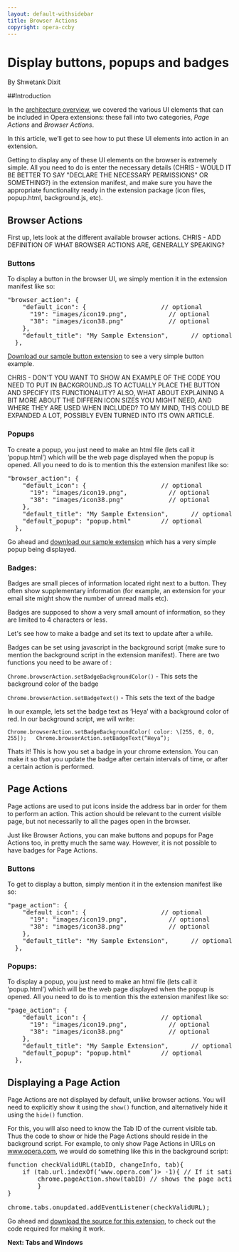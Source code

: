 ```yaml
---
layout: default-withsidebar
title: Browser Actions
copyright: opera-ccby
---
```


# Display buttons, popups and badges
By Shwetank Dixit

##Introduction

In the [architecture overview](#), we covered the various UI elements that can be included in Opera extensions: these fall into two categories, *Page Actions* and *Browser Actions*.

In this article, we’ll get to see how to put these UI elements into action in an extension. 

Getting to display any of these UI elements on the browser is extremely simple. All you need to do is enter the necessary details (CHRIS - WOULD IT BE BETTER TO SAY "DECLARE THE NECESSARY PERMISSIONS" OR SOMETHING?) in the extension manifest, and make sure you have the appropriate functionality ready in the extension package (icon files, popup.html, background.js, etc).

## Browser Actions
First up, lets look at the different available browser actions. CHRIS - ADD DEFINITION OF WHAT BROWSER ACTIONS ARE, GENERALLY SPEAKING?

### Buttons

To display a button in the browser UI, we simply mention it in the extension manifest like so:

<pre class="prettyprint">
"browser_action": {
    "default_icon": {                    // optional
      "19": "images/icon19.png",           // optional
      "38": "images/icon38.png"            // optional
    },
    "default_title": "My Sample Extension",      // optional; shown in tooltip
  },
</pre>

[Download our sample button extension](#) to see a very simple button example.

CHRIS - DON'T YOU WANT TO SHOW AN EXAMPLE OF THE CODE YOU NEED TO PUT IN BACKGROUND.JS TO ACTUALLY PLACE THE BUTTON AND SPECIFY ITS FUNCTIONALITY? ALSO, WHAT ABOUT EXPLAINING A BIT MORE ABOUT THE DIFFERN ICON SIZES YOU MIGHT NEED, AND WHERE THEY ARE USED WHEN INCLUDED? TO MY MIND, THIS COULD BE EXPANDED A LOT, POSSIBLY EVEN TURNED INTO ITS OWN ARTICLE.

### Popups

To create a popup, you just need to make an html file (lets call it ‘popup.html’) which will be the web page displayed when the popup is opened. All you need to do is to mention this the extension manifest like so: 

<pre class="prettyprint">
"browser_action": {
    "default_icon": {                    // optional
      "19": "images/icon19.png",           // optional
      "38": "images/icon38.png"            // optional
    },
    "default_title": "My Sample Extension",      // optional; shown in tooltip
    "default_popup": "popup.html"        // optional
  },
</pre>

Go ahead and [download our sample extension](#) which has a very simple popup being displayed.

### Badges:

Badges are small pieces of information located right next to a button. They often show supplementary information (for example, an extension for your email site might show the number of unread mails etc). 

Badges are supposed to show a very small amount of information, so they are limited to 4 characters or less. 

Let's see how to make a badge and set its text to update after a while.

Badges can be set using javascript in the background script (make sure to mention the background script in the extension manifest). There are two functions you need to be aware of :

`Chrome.browserAction.setBadgeBackgroundColor()` - This sets the background color of the badge

`Chrome.browserAction.setBadgeText()` - This sets the text of the badge

In our example, lets set the badge text as ‘Heya’ with a background color of red. In our background script, we will write:

`Chrome.browserAction.setBadgeBackgroundColor( color: \[255, 0, 0, 255]);	Chrome.browserAction.setBadgeText(“Heya”);`

Thats it! This is how you set a badge in your chrome extension. You can make it so that you update the badge after certain intervals of time, or after a certain action is performed. 


## Page Actions

Page actions are used to put icons inside the address bar in order for them to perform an action. This action should be relevant to the current visible page, but not necessarily to all the pages open in the browser.

Just like Browser Actions, you can make buttons and popups for Page Actions too, in pretty much the same way. However, it is not possible to have badges for Page Actions. 

### Buttons

To get to display a button, simply mention it in the extension manifest like so:

<pre class="prettyprint">
"page_action": {
    "default_icon": {                    // optional
      "19": "images/icon19.png",           // optional
      "38": "images/icon38.png"            // optional
    },
    "default_title": "My Sample Extension",      // optional; shown in tooltip
  },
</pre>

### Popups:

To display a popup, you just need to make an html file (lets call it ‘popup.html’) which will be the web page displayed when the popup is opened. All you need to do is to mention this the extension manifest like so: 


<pre class="prettyprint">
"page_action": {
    "default_icon": {                    // optional
      "19": "images/icon19.png",           // optional
      "38": "images/icon38.png"            // optional
    },
    "default_title": "My Sample Extension",      // optional; shown in tooltip
    "default_popup": "popup.html"        // optional
  },
</pre>


## Displaying a Page Action

Page Actions are not displayed by default, unlike browser actions. You will need to explicitly show it using the `show()` function, and alternatively hide it using the `hide()` function. 

For this, you will also need to know the Tab ID of the current visible tab. Thus the code to show or hide the Page Actions should reside in the background script. For example, to only show Page Actions in URLs on www.opera.com, we would do something like this in the background script:

<pre class="prettyprint">
function checkValidURL(tabID, changeInfo, tab){
	if (tab.url.indexOf(‘www.opera.com’)> -1){ // If it satisfies the criteria (the URL containing ‘www.opera.com’)
		chrome.pageAction.show(tabID) // shows the page action
		}
}

chrome.tabs.onupdated.addEventListener(checkValidURL);
</pre>

Go ahead and [download the source for this extension](#), to check out the code required for making it work.

**Next: Tabs and Windows**